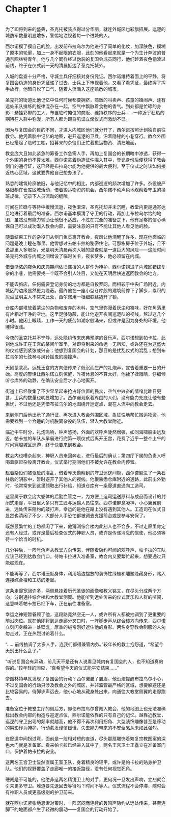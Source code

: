 # Chapter 1

<br>
为了即将到来的盛典，圣克托被装点得过分华丽，就连外城区也彩旗招展。巡逻的城防军数量明显增多，警惕地注视着每一个进城的人。

西尔诺摸了摸自己的脸，出发前布拉乌尔为他进行了简单的化妆，加深肤色，模糊了原本的轮廓，加上一身不起眼的衣服，此刻的他看起来就是一个为生计奔波的普通奈图林特青年。他与几个同样经过伪装的复国会成员同行，他们趁着夜色偷渡过前线，终于在仪式前一天的清晨抵达了圣克托城外。

入城的盘查十分严格，守城士兵仔细核对身份凭证。西尔诺维持着面上的平静，将复国会伪造的身份凭证递了过去，士兵上下审视着他，又看了看凭证，最终挥了挥手放行。他暗自松了口气，随着人流涌入这座熟悉的城市。

圣克托的街道比他记忆中任何时候都要拥挤，商贩的叫卖声、孩童的嬉闹声、还有远处乐队排练的旋律混杂在一起，空气中飘散着食物的香气。到处都是忙碌的身影：悬挂彩带的工人、布置临时摊位的商贩、维持秩序的士兵……一种近乎狂热的期待在人群中弥漫，所有人都为即将见证立储仪式而激动不已。

因为与复国会的目的不同，才进入内城区他们就分开了，西尔诺按照计划独自前往教会。他凭着脑中记忆的地图，避开巡逻的卫兵，沿着隐秘的小巷穿行。教会外围已经搭起了临时工棚，招募来的杂役们正忙着搬运物资、清扫地面。

教会庞大且如此紧急的筹备工作急需人手，再加上复国会的长期暗中渗透，获得一个外围的身份不算太难。西尔诺拿着伪造证件混入其中，登记身份后便获得了教会侧门的通行证，这已经是布拉乌尔能为他提供的最大便利，至于仪式之时该如何接近核心区域，这就要靠他自己想办法了。

熟悉的建筑轮廓依旧，与他记忆中的相比，内部巡逻的频次增加了许多。杂役被严格限制在仓库区域活动，借着搬运物资的机会，西尔诺不动声色地观察着守卫的换班规律，记录下人员流动的缝隙。

时间在忙碌与等待中缓慢流逝，夜色渐深，圣克托却并未沉睡，教堂内更是通宵达旦地进行着最后的准备。西尔诺基本摸清了守卫的行动，再加上布拉乌尔给的地图，虽然没有能力辅助让他很不适应，不过在完全的准备之下，他有足够的信心确保自己可以成功潜入教会内部，需要注意的只有不能让其他人看见他的脸。

随着结束工作的杂役们从侧门鱼贯离开教会，夜风让他清醒了许多，现在他面临的问题是晚上睡在哪里。他曾想过去帕卡拉的秘密住宅，可那栋房子位于外城，且不说那里人多眼杂，光是明天清晨再次入城的盘查就是一道巨大的风险——这段时间圣克托外城与内城之间增设了临时关卡，夜长梦多，他必须留在内城。

借着渐浓的夜色和庆典期间依旧熙攘的人群作为掩护，西尔诺拐进了内城区错综复杂的小巷，他需要找一个既不会引人注目，又能在天明后快速返回教会的地方。

不能去旅店，任何需要登记身份的地方都是自投罗网，而相较于中央广场附近，内城区的边缘显然更为隐蔽。最终他在一座小型仓库般的建筑前停下了脚步，累积的灰尘证明主人不常来此处，西尔诺用一根细铁丝撬开了锁。

仓库内部堆放着蒙尘的杂物和废弃的木料，空气里弥漫着灰尘和霉味，好在角落里有片相对干净的空地。这里足够隐蔽，能让他避开夜间巡逻队的视线，熬过这几个小时。他闭上眼睛，工作一天的疲劳如潮水般涌来，但或许是因为身处的环境，他睡得很浅。

今夜的圣克托并不宁静，远处隐约传来庆典预演的音乐声。西尔诺想到帕卡拉，此刻他或许正在王宫的某间华室里，对即将到来的命运一无所知，或许还在为这盛大的仪式感到紧张或兴奋；他想到复国会的计划，那目的是扰乱仪式的混乱；想到布拉乌尔的七弦琴与风铃摇曳的碰撞声。

天刚蒙蒙亮，远处王宫的方向便传来了低沉而庄严的礼炮声，宣告着重要一日的开始。高度的警惕让西尔诺立刻惊醒，昨夜休息的不算太好，他揉了揉眼睛，仔细倾听仓库外的动静，在确认安全后才小心地离开。

街道上已经聚集了不少早早起来抢占好位置的民众，空气中兴奋的情绪比昨日更甚，卫兵的数量也明显增加了。西尔诺观察着周围的人们，没有能力兜底让他有些担忧，不过他还是凭借布拉乌尔的地图绕开巡逻点，混在人流中向教会走去。

来到侧门后他出示了通行证，再次进入教会外围区域，象征性地帮忙搬运物资。他需要找到一个合适的时机脱离杂役的队伍，潜入大教堂附近。

临近中午时分，礼炮鸣响，钟声悠扬，外面的欢呼声陡然增强，如同海啸般由远及近。帕卡拉的车队从早晨进行完第一项仪式后离开王宫，花费了近乎一整个上午的时间穿越城区巡游，终于快要来到教会。

教会内也嘈杂起来，神职人员来回奔走，进行最后的确认；第四厅下属的负责人呼喝着驱赶杂役离开教会，仪式举行期间他们不被允许在教会内停留。

趁着杂役们被驱赶的混乱，借着昨天勘察到的守卫巡逻间隙，西尔诺躲进了一条石柱后的阴影中，暂时避开了其他人的视线。他很熟悉仓库附近的通路，此前出外勤时，他常常来到这里领取出行补给，知道仓库有一条廊道直通向工造司。

这里属于教会庞大躯体的后勤血管之一，为方便工造司运送原料与成品而设计的封闭式走廊，平日里大多只有工匠与运输人员往来。西尔诺屏息凝神，小心翼翼前进，远处传来隐约的敲打声，幸运的是他在路上没有遇到其他人。工造司在仪式日显然也清闲了不少，大部分人手恐怕都被调去支援前台或是参与安保了。

既然最繁忙的工坊都闲了下来，他猜测综合楼内此刻人也不会多，不过走廊里肯定还有人经过，或许是最后检查仪式的神职人员，或许是传递消息的信使，他必须等待一个恰当的时机。

几分钟后，一阵号角声从教堂方向传来，伴随着隐约可闻的欢呼声，帕卡拉的车队应该已经到达教会门口。待帕卡拉进入准备室，教会内又要繁忙起来，想要通过只能趁现在。

不能再等了，西尔诺压低身体，利用墙边摆放的装饰性绿植和雕塑隐藏身形，踏入连接综合楼和工坊的走廊。

这条走廊宽阔许多，两侧悬挂着历代圣徒的画像和教义铭文，在尽头分成两个方向，分别通往综合楼和大教堂侧翼。他能听到远处传来的仪式音乐和人群的喧闹，这意味着帕卡拉已经下车，正在前往准备室。

幸运之神短暂眷顾了他，这段路竟然空无一人，或许所有人都被抽调到了更重要的前沿岗位。就在他即将到达走廊分叉口时，一阵脚步声从综合楼方向传来，西尔诺立刻闪身躲进一处壁龛，厚重的绒帘刚好遮住他的身影。两名身穿教会制服的人匆匆走过，正在热烈讨论着什么。

“……前线抽调了太多人手，连我们都得兼管内务。”较年长的教士抱怨道，“希望今天别出什么乱子。”

“听说复国会有异动，前几天不是还有人说看见城内有复国会的人，也不知道真的假的。”较年轻的回应，“真希望今天的仪式能平安结束……”

奈图林特早就发现了复国会的行动？西尔诺皱了皱眉，他没法提醒布拉乌尔小心，不过复国会的行动只涉及教会之外的城区，并非监管最严格的区域，想要躲避还是比较容易的。待脚步声远去，他小心地从藏身处出来，向通往大教堂侧翼的走廊跑去。

准备室位于教堂主厅的侧后方，即使布拉乌尔曾闯入教会，他的地图上也无法准确标出教会内部的构造与巡逻点位，西尔诺能依靠的只有自己的记忆。越靠近教堂，巡逻的守卫出现的频率就越高，他不得不再次利用拐角、大型装饰雕像甚至是移动的阴影作为掩护，行动愈发谨慎缓慢，失去能力带来的不安全感从未如此强烈。

在廊道中间拐过弯，面前是一段相对短的直道，尽头那扇雕饰着繁复宗教图案的深色木门就是准备室。看来帕卡拉已经进入其中了，两名王宫卫士正矗立在准备室门口，保护着帕卡拉的安全。

这两名王宫卫士显然直属王室卫队，身着精良的轻甲，或许是帕卡拉的贴身护卫队。他们的视野覆盖了走廊唯一的接近路径，没有任何视觉死角。

硬闯是不可能的，他绝非这两名精锐卫士的对手，更何况一旦发出声响，立刻就会引来更多守卫。难道要先退回去等待吗？时间不等人，仪式流程不会停滞，随时会有神职人员或更高级别的护卫前来。

就在西尔诺紧张地思索对策时，一阵沉闷而连续的轰鸣声隐约从远处传来，甚至连脚下的地面都产生了轻微的震动——复国会的行动开始了。
